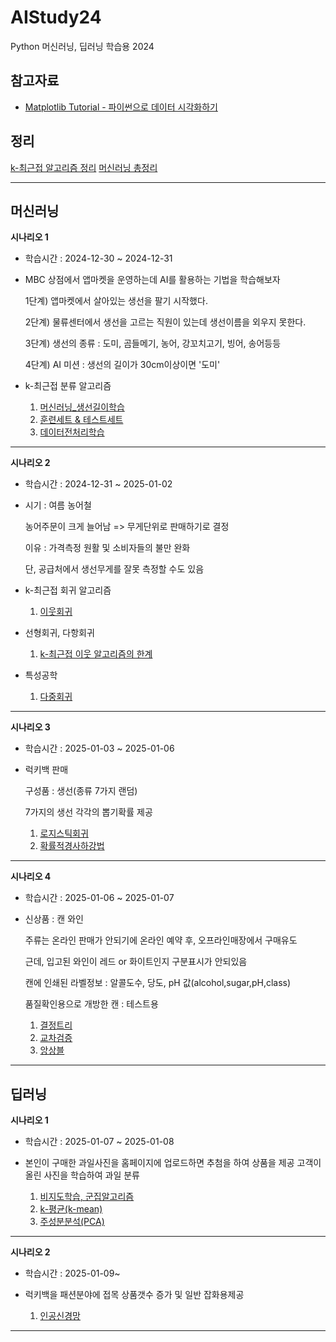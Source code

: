 # AIStudy24
Python 머신러닝, 딥러닝 학습용 2024

## 참고자료
- [Matplotlib Tutorial - 파이썬으로 데이터 시각화하기](https://wikidocs.net/book/5011#google_vignette)
  
## 정리
[k-최근접 알고리즘 정리](https://github.com/Kim-JungHyun01/AIStudy24/blob/master/%EC%A0%95%EB%A6%AC/k_%EC%B5%9C%EA%B7%BC%EC%A0%91_%ED%95%99%EC%8A%B5%EC%A0%95%EB%A6%AC.ipynb)
[머신러닝 총정리](https://github.com/Kim-JungHyun01/AIStudy24/blob/master/%EC%A0%95%EB%A6%AC/%EB%A8%B8%EC%8B%A0%EB%9F%AC%EB%8B%9D%EC%B4%9D%EC%A0%95%EB%A6%AC.ipynb)

---
머신러닝
---
**시나리오 1**

- 학습시간 : 2024-12-30 ~ 2024-12-31

- MBC 상점에서 앱마켓을 운영하는데 AI를 활용하는 기법을 학습해보자

    1단계) 앱마켓에서 살아있는 생선을 팔기 시작했다.

    2단계) 물류센터에서 생선을 고르는 직원이 있는데 생선이름을 외우지 못한다.

    3단계) 생선의 종류 : 도미, 곰들메기, 농어, 강꼬치고기, 빙어, 송어등등

    4단계) AI 미션 : 생선의 길이가 30cm이상이면 '도미'
  
- k-최근접 분류 알고리즘

  1. [머신러닝_생선길이학습](https://github.com/Kim-JungHyun01/AIStudy24/blob/master/%ED%85%8C%EC%8A%A4%ED%8A%B8/%EB%A8%B8%EC%8B%A0%EB%9F%AC%EB%8B%9D_%EC%83%9D%EC%84%A0%EA%B8%B8%EC%9D%B4%ED%95%99%EC%8A%B5.ipynb)
  2. [훈련세트 & 테스트세트](https://github.com/Kim-JungHyun01/AIStudy24/blob/master/%ED%85%8C%EC%8A%A4%ED%8A%B8/%ED%9B%88%EB%A0%A8%EC%84%B8%ED%8A%B8_%ED%85%8C%EC%8A%A4%ED%8A%B8%EC%84%B8%ED%8A%B8.ipynb)
  3. [데이터전처리학습](https://github.com/Kim-JungHyun01/AIStudy24/blob/master/%ED%85%8C%EC%8A%A4%ED%8A%B8/%EB%8D%B0%EC%9D%B4%ED%84%B0%EC%A0%84%EC%B2%98%EB%A6%AC%ED%95%99%EC%8A%B5.ipynb)
---
**시나리오 2**

- 학습시간 : 2024-12-31 ~ 2025-01-02

- 시기 : 여름 농어철

    농어주문이 크게 늘어남 => 무게단위로 판매하기로 결정

    이유 : 가격측정 원활 및 소비자들의 불만 완화

    단, 공급처에서 생선무게를 잘못 측정할 수도 있음
  
- k-최근접 회귀 알고리즘
  
    1. [이웃회귀](https://github.com/Kim-JungHyun01/AIStudy24/blob/master/%ED%85%8C%EC%8A%A4%ED%8A%B8/%EC%9D%B4%EC%9B%83%ED%9A%8C%EA%B7%80.ipynb)
       
- 선형회귀, 다항회귀
    1. [k-최근접 이웃 알고리즘의 한계](https://github.com/Kim-JungHyun01/AIStudy24/blob/master/%ED%85%8C%EC%8A%A4%ED%8A%B8/k_%EC%B5%9C%EA%B7%BC%EC%A0%91_%EC%95%8C%EA%B3%A0%EB%A6%AC%EC%A6%98_%ED%95%9C%EA%B3%84.ipynb)

- 특성공학
    1. [다중회귀](https://github.com/Kim-JungHyun01/AIStudy24/blob/master/%ED%85%8C%EC%8A%A4%ED%8A%B8/%EB%8B%A4%EC%A4%91%ED%9A%8C%EA%B7%80.ipynb)

---
**시나리오 3**

- 학습시간 : 2025-01-03 ~ 2025-01-06

- 럭키백 판매

  구성품 : 생선(종류 7가지 랜덤)

  7가지의 생선 각각의 뽑기확률 제공

  1. [로지스틱회귀](https://github.com/Kim-JungHyun01/AIStudy24/blob/master/%ED%85%8C%EC%8A%A4%ED%8A%B8/%EB%A1%9C%EC%A7%80%EC%8A%A4%ED%8B%B1%ED%9A%8C%EA%B7%80_%EC%86%8C%ED%94%84%ED%8A%B8%EB%A7%A5%EC%8A%A4.ipynb)
  2. [확률적경사하강법](https://github.com/Kim-JungHyun01/AIStudy24/blob/master/%ED%85%8C%EC%8A%A4%ED%8A%B8/%ED%99%95%EB%A5%A0%EC%A0%81%EA%B2%BD%EC%82%AC%ED%95%98%EA%B0%95%EB%B2%95.ipynb)
---
**시나리오 4**
- 학습시간 : 2025-01-06 ~ 2025-01-07
- 신상품 : 캔 와인
  
  주류는 온라인 판매가 안되기에 온라인 예약 후, 오프라인매장에서 구매유도
  
  근데, 입고된 와인이 레드 or 화이트인지 구분표시가 안되있음
  
  캔에 인쇄된 라벨정보 : 알콜도수, 당도, pH 값(alcohol,sugar,pH,class)
  
  품질확인용으로 개방한 캔 : 테스트용

  1. [결정트리](https://github.com/Kim-JungHyun01/AIStudy24/blob/master/%ED%85%8C%EC%8A%A4%ED%8A%B8/%EA%B2%B0%EC%A0%95%ED%8A%B8%EB%A6%AC.ipynb)
  2. [교차검증](https://github.com/Kim-JungHyun01/AIStudy24/blob/master/%ED%85%8C%EC%8A%A4%ED%8A%B8/%EA%B5%90%EC%B0%A8%EA%B2%80%EC%A6%9D_%EA%B7%B8%EB%A6%AC%EB%93%9C%EC%84%9C%EC%B9%98.ipynb)
  3. [앙상블](https://github.com/Kim-JungHyun01/AIStudy24/blob/master/%ED%85%8C%EC%8A%A4%ED%8A%B8/%EC%95%99%EC%83%81%EB%B8%94.ipynb)

---
딥러닝
---
**시나리오 1**
- 학습시간 : 2025-01-07 ~ 2025-01-08
- 본인이 구매한 과일사진을 홈페이지에 업로드하면 추첨을 하여 상품을 제공
  고객이 올린 사진을 학습하여 과일 분류

  1. [비지도학습, 군집알고리즘](https://github.com/Kim-JungHyun01/AIStudy24/blob/master/%EB%94%A5%EB%9F%AC%EB%8B%9D/%EA%B5%B0%EC%A7%91%EC%95%8C%EA%B3%A0%EB%A6%AC%EC%A6%98.ipynb)
  2. [k-평균(k-mean)](https://github.com/Kim-JungHyun01/AIStudy24/blob/master/%EB%94%A5%EB%9F%AC%EB%8B%9D/k_%ED%8F%89%EA%B7%A0(k_means).ipynb)
  3. [주성분분석(PCA)](https://github.com/Kim-JungHyun01/AIStudy24/blob/master/%EB%94%A5%EB%9F%AC%EB%8B%9D/%EC%A3%BC%EC%84%B1%EB%B6%84%EB%B6%84%EC%84%9D.ipynb)

---

**시나리오 2**
- 학습시간 : 2025-01-09~
- 럭키백을 패션분야에 접목
  상품갯수 증가 및 일반 잡화용제공

  1. [인공신경망](https://github.com/Kim-JungHyun01/AIStudy24/blob/master/%EB%94%A5%EB%9F%AC%EB%8B%9D/%EC%9D%B8%EA%B3%B5%EC%8B%A0%EA%B2%BD%EB%A7%9D.ipynb)
---
